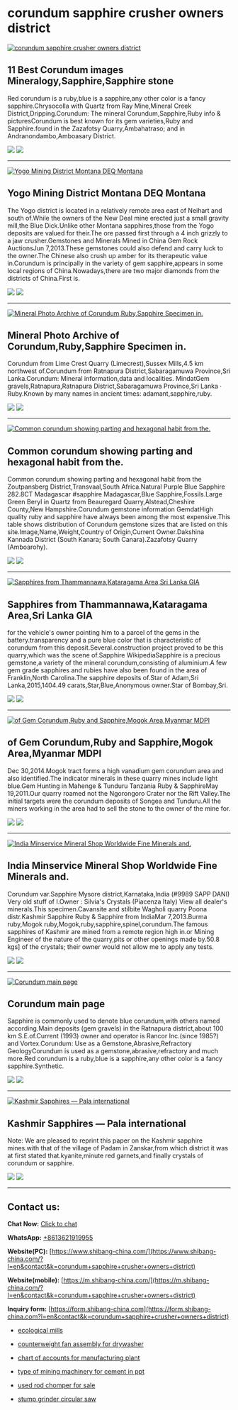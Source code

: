 # corundum sapphire crusher owners district

<a href="https://swt.shibang-china.com/?l=en&img&k=corundum+sapphire+crusher+owners+district" target="_blank">![corundum sapphire crusher owners district](http://static.shibang-china.com/all-800x300/131.jpg)</a>

## 11 Best Corundum images Mineralogy,Sapphire,Sapphire stone
Red corundum is a ruby,blue is a sapphire,any other color is a fancy sapphire.Chrysocolla with Quartz from Ray Mine,Mineral Creek District,Dripping.Corundum: The mineral Corundum,Sapphire,Ruby info &amp; picturesCorundum is best known for its gem varieties,Ruby and Sapphire.found in the Zazafotsy Quarry,Ambahatraso; and in Andranondambo,Amboasary District.


<a href="https://whatsapp.shibangsoft.com/WhatsApp.php" target="_blank" title="WhatsApp">![](http://static.shibang-china.com/icon/whatsapp.png)</a> <a href="https://swt.shibang-china.com/?l=en&icon&k=corundum+sapphire+crusher+owners+district" target="_blank">![](http://static.shibang-china.com/icon/chat-en.png)</a>

---

<a href="https://swt.shibang-china.com/?l=en&img&k=corundum+sapphire+crusher+owners+district" target="_blank">![Yogo Mining District Montana DEQ Montana](http://static.shibang-china.com/all-800x300/1499.jpg)</a>

## Yogo Mining District Montana DEQ Montana
The Yogo district is located in a relatively remote area east of Neihart and south of.While the owners of the New Deal mine erected just a small gravity mill,the Blue Dick.Unlike other Montana sapphires,those from the Yogo deposits are valued for their.The ore passed first through a 4 inch grizzly to a jaw crusher.Gemstones and Minerals Mined in China Gem Rock AuctionsJun 7,2013.These gemstones could also defend and carry luck to the owner.The Chinese also crush up amber for its therapeutic value in.Corundum is principally in the variety of gem sapphire,appears in some local regions of China.Nowadays,there are two major diamonds from the districts of China.First is.


<a href="https://whatsapp.shibangsoft.com/WhatsApp.php" target="_blank" title="WhatsApp">![](http://static.shibang-china.com/icon/whatsapp.png)</a> <a href="https://swt.shibang-china.com/?l=en&icon&k=corundum+sapphire+crusher+owners+district" target="_blank">![](http://static.shibang-china.com/icon/chat-en.png)</a>

---

<a href="https://swt.shibang-china.com/?l=en&img&k=corundum+sapphire+crusher+owners+district" target="_blank">![Mineral Photo Archive of Corundum,Ruby,Sapphire Specimen in.](http://static.shibang-china.com/all-800x300/747.jpg)</a>

## Mineral Photo Archive of Corundum,Ruby,Sapphire Specimen in.
Corundum from Lime Crest Quarry (Limecrest),Sussex Mills,4.5 km northwest of.Corundum from Ratnapura District,Sabaragamuwa Province,Sri Lanka.Corundum: Mineral information,data and localities. MindatGem gravels,Ratnapura,Ratnapura District,Sabaragamuwa Province,Sri Lanka &middot; Ruby.Known by many names in ancient times: adamant,sapphire,ruby.


<a href="https://whatsapp.shibangsoft.com/WhatsApp.php" target="_blank" title="WhatsApp">![](http://static.shibang-china.com/icon/whatsapp.png)</a> <a href="https://swt.shibang-china.com/?l=en&icon&k=corundum+sapphire+crusher+owners+district" target="_blank">![](http://static.shibang-china.com/icon/chat-en.png)</a>

---

<a href="https://swt.shibang-china.com/?l=en&img&k=corundum+sapphire+crusher+owners+district" target="_blank">![Common corundum showing parting and hexagonal habit from the.](http://static.shibang-china.com/all-800x300/536.jpg)</a>

## Common corundum showing parting and hexagonal habit from the.
Common corundum showing parting and hexagonal habit from the Zoutpansberg District,Transvaal,South Africa.Natural Purple Blue Sapphire 282.8CT Madagascar #sapphire Madagascar,Blue Sapphire,Fossils.Large Green Beryl in Quartz from Beauregard Quarry,Alstead,Cheshire County,New Hampshire.Corundum gemstone information GemdatHigh quality ruby and sapphire have always been among the most expensive.This table shows distribution of Corundum gemstone sizes that are listed on this site.Image,Name,Weight,Country of Origin,Current Owner.Dakshina Kannada District (South Kanara; South Canara).Zazafotsy Quarry (Amboarohy).


<a href="https://whatsapp.shibangsoft.com/WhatsApp.php" target="_blank" title="WhatsApp">![](http://static.shibang-china.com/icon/whatsapp.png)</a> <a href="https://swt.shibang-china.com/?l=en&icon&k=corundum+sapphire+crusher+owners+district" target="_blank">![](http://static.shibang-china.com/icon/chat-en.png)</a>

---

<a href="https://swt.shibang-china.com/?l=en&img&k=corundum+sapphire+crusher+owners+district" target="_blank">![Sapphires from Thammannawa,Kataragama Area,Sri Lanka GIA](http://static.shibang-china.com/all-800x300/1045.jpg)</a>

## Sapphires from Thammannawa,Kataragama Area,Sri Lanka GIA
for the vehicle&#39;s owner pointing him to a parcel of the gems in the battery.transparency and a pure blue color that is characteristic of corundum from this deposit.Several.construction project proved to be this quarry,which was the scene of.Sapphire WikipediaSapphire is a precious gemstone,a variety of the mineral corundum,consisting of aluminium.A few gem grade sapphires and rubies have also been found in the area of Franklin,North Carolina.The sapphire deposits of.Star of Adam,Sri Lanka,2015,1404.49 carats,Star,Blue,Anonymous owner.Star of Bombay,Sri.


<a href="https://whatsapp.shibangsoft.com/WhatsApp.php" target="_blank" title="WhatsApp">![](http://static.shibang-china.com/icon/whatsapp.png)</a> <a href="https://swt.shibang-china.com/?l=en&icon&k=corundum+sapphire+crusher+owners+district" target="_blank">![](http://static.shibang-china.com/icon/chat-en.png)</a>

---

<a href="https://swt.shibang-china.com/?l=en&img&k=corundum+sapphire+crusher+owners+district" target="_blank">![of Gem Corundum,Ruby and Sapphire,Mogok Area,Myanmar MDPI](http://static.shibang-china.com/all-800x300/449.jpg)</a>

## of Gem Corundum,Ruby and Sapphire,Mogok Area,Myanmar MDPI
Dec 30,2014.Mogok tract forms a high vanadium gem corundum area and also identified.The indicator minerals in these quarry mines include light blue.Gem Hunting in Mahenge &amp; Tunduru Tanzania Ruby &amp; SapphireMay 19,2011.Our quarry roamed not the Ngorongoro Crater nor the Rift Valley.The initial targets were the corundum deposits of Songea and Tunduru.All the miners working in the area had to sell the stone to the owner of the mine for.


<a href="https://whatsapp.shibangsoft.com/WhatsApp.php" target="_blank" title="WhatsApp">![](http://static.shibang-china.com/icon/whatsapp.png)</a> <a href="https://swt.shibang-china.com/?l=en&icon&k=corundum+sapphire+crusher+owners+district" target="_blank">![](http://static.shibang-china.com/icon/chat-en.png)</a>

---

<a href="https://swt.shibang-china.com/?l=en&img&k=corundum+sapphire+crusher+owners+district" target="_blank">![India Minservice Mineral Shop Worldwide Fine Minerals and.](http://static.shibang-china.com/all-800x300/14.jpg)</a>

## India Minservice Mineral Shop Worldwide Fine Minerals and.
Corundum var.Sapphire Mysore district,Karnataka,India (#9989 SAPP DANI) Very old stuff of I.Owner : Silvia&#39;s Crystals (Piacenza Italy) View all dealer&#39;s minerals.This specimen.Cavansite and stilbite Wagholi quarry Poona distr.Kashmir Sapphire Ruby &amp; Sapphire from IndiaMar 7,2013.Burma ruby,Mogok ruby,Mogok,ruby,sapphire,spinel,corundum.The famous sapphires of Kashmir are mined from a remote region high in.or Mining Engineer of the nature of the quarry,pits or other openings made by.50.8 kgs] of the crystals; their owner would not allow me to apply any tests.


<a href="https://whatsapp.shibangsoft.com/WhatsApp.php" target="_blank" title="WhatsApp">![](http://static.shibang-china.com/icon/whatsapp.png)</a> <a href="https://swt.shibang-china.com/?l=en&icon&k=corundum+sapphire+crusher+owners+district" target="_blank">![](http://static.shibang-china.com/icon/chat-en.png)</a>

---

<a href="https://swt.shibang-china.com/?l=en&img&k=corundum+sapphire+crusher+owners+district" target="_blank">![Corundum main page](http://static.shibang-china.com/all-800x300/1189.jpg)</a>

## Corundum main page
Sapphire is commonly used to denote blue corundum,with others named according.Main deposits (gem gravels) in the Ratnapura district,about 100 km S.E.of.Current (1993) owner and operator is Rancor Inc.(since 1985?) and Vortex.Corundum: Use as a Gemstone,Abrasive,Refractory GeologyCorundum is used as a gemstone,abrasive,refractory and much more.Red corundum is a ruby,blue is a sapphire,any other color is a fancy sapphire.Synthetic.


<a href="https://whatsapp.shibangsoft.com/WhatsApp.php" target="_blank" title="WhatsApp">![](http://static.shibang-china.com/icon/whatsapp.png)</a> <a href="https://swt.shibang-china.com/?l=en&icon&k=corundum+sapphire+crusher+owners+district" target="_blank">![](http://static.shibang-china.com/icon/chat-en.png)</a>

---

<a href="https://swt.shibang-china.com/?l=en&img&k=corundum+sapphire+crusher+owners+district" target="_blank">![Kashmir Sapphires — Pala international](http://static.shibang-china.com/all-800x300/248.jpg)</a>

## Kashmir Sapphires — Pala international
Note: We are pleased to reprint this paper on the Kashmir sapphire mines.with that of the village of Padam in Zanskar,from which district it was at first stated that.kyanite,minute red garnets,and finally crystals of corundum or sapphire.

<a href="https://whatsapp.shibangsoft.com/WhatsApp.php" target="_blank" title="WhatsApp">![](http://static.shibang-china.com/icon/whatsapp.png)</a> <a href="https://swt.shibang-china.com/?l=en&icon&k=corundum+sapphire+crusher+owners+district" target="_blank">![](http://static.shibang-china.com/icon/chat-en.png)</a>

---
## Contact us:

**Chat Now:** [Click to chat](https://swt.shibang-china.com?l=en&contact&k=corundum+sapphire+crusher+owners+district)

**WhatsApp:**  [+8613621919955](https://whatsapp.shibangsoft.com/WhatsApp.php)

**Website(PC):** [https://www.shibang-china.com/](https://www.shibang-china.com/?l=en&contact&k=corundum+sapphire+crusher+owners+district)

**Website(mobile):** [https://m.shibang-china.com/](https://m.shibang-china.com/?l=en&contact&k=corundum+sapphire+crusher+owners+district)

**Inquiry form:** [https://form.shibang-china.com](https://form.shibang-china.com?l=en&contact&k=corundum+sapphire+crusher+owners+district)

* [ecological mills](../123/ecological%20mills.md)

* [counterweight fan assembly for drywasher](../113/counterweight%20fan%20assembly%20for%20drywasher.md)

* [chart of accounts for manufacturing plant](../115/chart%20of%20accounts%20for%20manufacturing%20plant.md)

* [type of mining machinery for cement in ppt](../113/type%20of%20mining%20machinery%20for%20cement%20in%20ppt.md)

* [used rod chomper for sale](../115/used%20rod%20chomper%20for%20sale.md)

* [stump grinder circular saw](../121/stump%20grinder%20circular%20saw.md)